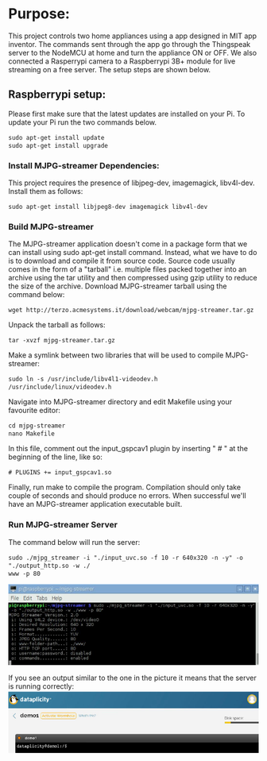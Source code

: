 # Purpose:
This project controls two home appliances using a app designed in MIT app inventor. The commands sent through the app go through the Thingspeak server to the NodeMCU at home and turn the appliance ON or OFF. 
We also connected a Rasperrypi camera to a Raspberrypi 3B+ module for live streaming on a free server. The setup steps are shown below.
## Raspberrypi setup:
Please first make sure that the latest updates are installed on your Pi. To update your Pi run
the two commands below.
```
sudo apt-get install update
sudo apt-get install upgrade
```
### Install MJPG-streamer Dependencies:
This project requires the presence of libjpeg-dev, imagemagick, libv4l-dev. Install them as
follows:
```
sudo apt-get install libjpeg8-dev imagemagick libv4l-dev
```
### Build MJPG-streamer
The MJPG-streamer application doesn't come in a package form that we can install
using sudo apt-get install command. Instead, what we have to do is to download and compile
it from source code.
Source code usually comes in the form of a "tarball" i.e. multiple files packed together into
an archive using the tar utility and then compressed using gzip utility to reduce the size of the
archive.
Download MJPG-streamer tarball using the command below:
```
wget http://terzo.acmesystems.it/download/webcam/mjpg-streamer.tar.gz
```
Unpack the tarball as follows:
```
tar -xvzf mjpg-streamer.tar.gz
```
Make a symlink between two libraries that will be used to compile MJPG-streamer:
```
sudo ln -s /usr/include/libv4l1-videodev.h /usr/include/linux/videodev.h
```
Navigate into MJPG-streamer directory and edit Makefile using your favourite editor:
```
cd mjpg-streamer
nano Makefile
```
In this file, comment out the input_gspcav1 plugin by inserting " # " at the beginning of the
line, like so:
```
# PLUGINS += input_gspcav1.so
```
Finally, run make to compile the program.
Compilation should only take couple of seconds and should produce no errors. When
successful we'll have an MJPG-streamer application executable built.
### Run MJPG-streamer Server
The command below will run the server:
```
sudo ./mjpg_streamer -i "./input_uvc.so -f 10 -r 640x320 -n -y" -o "./output_http.so -w ./
www -p 80
```
![alt text](image.png)

If you see an output similar to the one in the picture it means that the server is running
correctly:
![alt text](image-1.png)